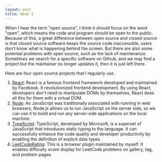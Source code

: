 ```yaml
---
layout: post
title: Week 1
---
```



When I hear the term "open source", I think it should focus on the word "open", which means the code and program should be open to the public. Because of this, a great difference between open source and closed source is that closed source software keeps the source code inaccessible, users don't know what is happening behind the screen. But there are also some potential problems with open source, such as the lack of maintenance. Sometimes we search for a specific software on Github, and we may find a project but the maintainer no longer updates it, then it is just left there. 

Here are four open source projects that I regularly use. 

1. [React](https://github.com/facebook/react): React is a famous frontend framework developed and maintained by Facebook. It revolutionized frontend development. By using React, developers don't need to manipulate DOMs by themselves, React does all this for them with a virtual DOM.
2. [Node](https://github.com/nodejs/node): As JavaScript was traditionally associated with running in web browsers, Node.js allows us to run JavaScript on the server side, so we can use it to build and run any server-side applications on the local machine.
3. [TypeScript](https://github.com/microsoft/TypeScript): TypeScript, developed by Microsoft, is a superset of JavaScript that introduces static typing to the language. It can successfully enhance the code quality and developer productivity by enabling the definition of explicit data types.
4. [LeetCodeRating](https://github.com/zhang-wangz/LeetCodeRating/tree/english): This is a browser plugin maintained by myself. It enables difficulty score display for LeetCode problems on gallery, tag, and problem pages
